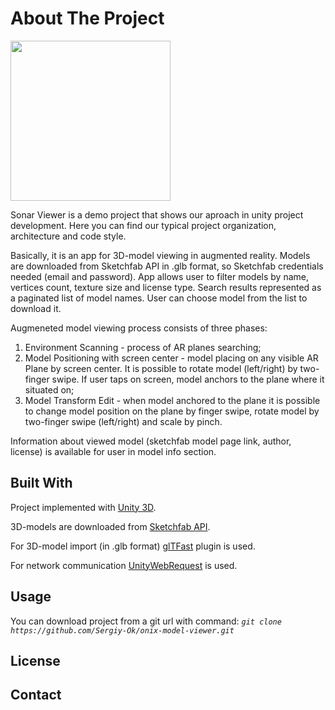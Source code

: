 # About The Project

<p align="left">
<img src="./Images~/Logo.png" width="256" height="256"/>
</p>

Sonar Viewer is a demo project that shows our aproach in unity project development. Here you can find our typical project organization, architecture and code style.

Basically, it is an app for 3D-model viewing in augmented reality. Models are downloaded from Sketchfab API in .glb format, so Sketchfab credentials needed (email and password). App allows user to filter models by name, vertices count, texture size and license type. Search results represented as a paginated list of model names. User can choose model from the list to download it. 

Augmeneted model viewing process consists of three phases:
1. Environment Scanning - process of AR planes searching;
2. Model Positioning with screen center - model placing on any visible AR Plane by screen center. It is possible to rotate model (left/right) by two-finger swipe. If user taps on screen, model anchors to the plane where it situated on;
3. Model Transform Edit - when model anchored to the plane it is possible to change model position on the plane by finger swipe, rotate model by two-finger swipe (left/right) and scale by pinch.

Information about viewed model (sketchfab model page link, author, license) is available for user in model info section.

## Built With
Project implemented with [Unity 3D](https://unity.com).

3D-models are downloaded from [Sketchfab API](https://sketchfab.com/developers).

For 3D-model import (in .glb format) [glTFast](https://github.com/atteneder/glTFast) plugin is used.

For network communication [UnityWebRequest](https://docs.unity3d.com/ScriptReference/Networking.UnityWebRequest.html) is used.

## Usage
You can download project from a git url with command:
*`git clone https://github.com/Sergiy-Ok/onix-model-viewer.git`*

## License

## Contact
